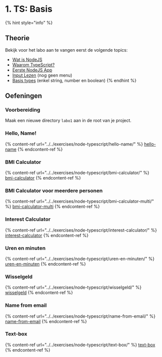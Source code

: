 # 1. TS: Basis

{% hint style="info" %}
## Theorie

Bekijk voor het labo aan te vangen eerst de volgende topics:

* [Wat is NodeJS](../../nodejs-+-typescript/wat-is-nodejs.md)
* [Waarom TypeScript?](../../nodejs-+-typescript/waarom-typescript.md)
* [Eerste NodeJS App](../../nodejs-+-typescript/projectmaken.md)
* [Input Lezen](../../nodejs-+-typescript/input-lezen.md) (nog geen menu)
* [Basis types](../../nodejs-+-typescript/type-systeem/basic-types.md) (enkel string, number en boolean)
{% endhint %}

## Oefeningen

### Voorbereiding

Maak een nieuwe directory `labo1` aan in de root van je project.

### Hello, Name!

{% content-ref url="../../exercises/node-typescript/hello-name/" %}
[hello-name](../../exercises/node-typescript/hello-name/)
{% endcontent-ref %}

### BMI Calculator

{% content-ref url="../../exercises/node-typescript/bmi-calculator/" %}
[bmi-calculator](../../exercises/node-typescript/bmi-calculator/)
{% endcontent-ref %}

### BMI Calculator voor meerdere personen

{% content-ref url="../../exercises/node-typescript/bmi-calculator-multi/" %}
[bmi-calculator-multi](../../exercises/node-typescript/bmi-calculator-multi/)
{% endcontent-ref %}

### Interest Calculator

{% content-ref url="../../exercises/node-typescript/interest-calculator/" %}
[interest-calculator](../../exercises/node-typescript/interest-calculator/)
{% endcontent-ref %}

### Uren en minuten

{% content-ref url="../../exercises/node-typescript/uren-en-minuten/" %}
[uren-en-minuten](../../exercises/node-typescript/uren-en-minuten/)
{% endcontent-ref %}

### Wisselgeld

{% content-ref url="../../exercises/node-typescript/wisselgeld/" %}
[wisselgeld](../../exercises/node-typescript/wisselgeld/)
{% endcontent-ref %}

### Name from email

{% content-ref url="../../exercises/node-typescript/name-from-email/" %}
[name-from-email](../../exercises/node-typescript/name-from-email/)
{% endcontent-ref %}

### Text-box

{% content-ref url="../../exercises/node-typescript/text-box/" %}
[text-box](../../exercises/node-typescript/text-box/)
{% endcontent-ref %}

